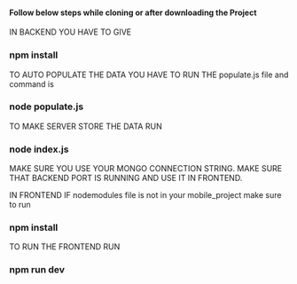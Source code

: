 <h4>Follow below steps while cloning or after downloading the Project</h4>
IN BACKEND YOU HAVE TO GIVE <h3>npm install</h3>

TO AUTO POPULATE THE DATA YOU HAVE TO RUN THE populate.js file and command is
<h3>node populate.js</h3>

TO MAKE SERVER STORE THE DATA RUN <h3>node index.js</h3>

MAKE SURE YOU USE YOUR MONGO CONNECTION STRING.
MAKE SURE THAT BACKEND PORT IS RUNNING AND USE IT IN FRONTEND.

IN FRONTEND
IF nodemodules file is not in your mobile_project make sure to run <h3>npm install</h3>

TO RUN THE FRONTEND RUN <h3>npm run dev</h3>
